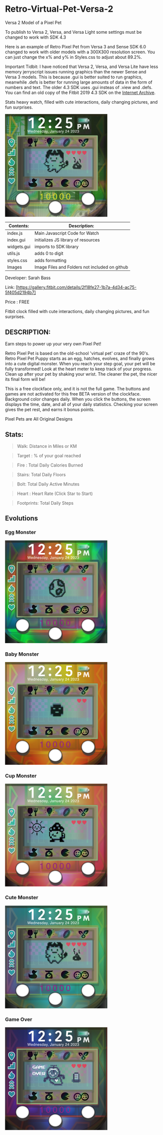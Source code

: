 # Retro-Virtual-Pet-Versa-2
Versa 2 Model of a Pixel Pet

To publish to Versa 2, Versa, and Versa Light some settings must be changed to work with SDK 4.3

Here is an example of Retro Pixel Pet from Versa 3 and Sense SDK 6.0 changed to work with older models with a 300X300 resolution screen. You can just change the x% and y% in Styles.css to adjust about 89.2%. 

Important Tidbit: I have noticed that Versa 2, Versa, and Versa Lite have less memory jerryscript issues running graphics than the newer Sense and Versa 3 models. This is because .gui is better suited to run graphics, meanwhile .defs is better for running large amounts of data in the form of numbers and text. The older 4.3 SDK uses .gui insteas of .view and .defs. You can find an old copy of the Fitbit 2019 4.3 SDK on the [Internet Archive](https://web.archive.org/web/20191102093406/https://dev.fitbit.com/build/guides/user-interface/svg-components/buttons/#button-with-icon). 

Stats heavy watch, filled with cute interactions, daily changing pictures, and fun surprises.

![Alt text](https://github.com/SarahBass/Retro-Pixel-Pet/blob/main/promo/bestpromo.png)

Contents: | Description:
--------- | ------------
index.js  | Main Javascript Code for Watch 
index.gui | initializes JS library of resources
widgets.gui | imports to SDK library
utils.js | adds 0 to digit
styles.css | adds formatting
Images    | Image Files and Folders not included on github


 
 Developer: Sarah Bass
 
 Link: [https://gallery.fitbit.com/details/2f18fe27-1b7a-4d34-ac75-5f405d2194b7]
 
 Price : FREE
 
Fitbit clock filled with cute interactions, daily changing pictures, and fun surprises.

## DESCRIPTION:
Earn steps to power up your very own Pixel Pet!

Retro Pixel Pet is based on the old-school 'virtual pet' craze of the 90's. Retro Pixel Pet Puppy starts as an egg, hatches, evolves, and finally grows into a cute digital monster. When you reach your step goal, your pet will be fully transformed! Look at the heart meter to keep track of your progress. Clean up after your pet by shaking your wrist. The cleaner the pet, the nicer its final form will be!

This is a free clockface only, and it is not the full game. The buttons and games are not activated for this free BETA version of the clockface. Background color changes daily. When you click the buttons, the screen displays the time, date, and all of your daily statistics. Checking your screen gives the pet rest, and earns it bonus points.

Pixel Pets are All Original Designs


## Stats:

>Walk: Distance in Miles or KM

>Target : % of your goal reached

>Fire : Total Daily Calories Burned

>Stairs: Total Daily Floors

>Bolt: Total Daily Active Minutes

>Heart : Heart Rate (Click Star to Start)

>Footprints: Total Daily Steps

## Evolutions

### Egg Monster

![Alt text](https://github.com/SarahBass/Retro-Pixel-Pet/blob/main/promo/Versa3_336_pixel_2%202.png)

### Baby Monster

![Alt text](https://github.com/SarahBass/Retro-Pixel-Pet/blob/main/promo/Versa3_336_pixel_2.png)

### Cup Monster

![Alt text](https://github.com/SarahBass/Retro-Pixel-Pet/blob/main/promo/Versa3_336_pixel_2%204.png)

### Cute Monster

![Alt text](https://github.com/SarahBass/Retro-Pixel-Pet/blob/main/promo/Versa3_336_pixel_2%203.png)

### Game Over

![Alt text](https://github.com/SarahBass/Retro-Pixel-Pet/blob/main/promo/Versa3_336_pixel_2%205.png)
